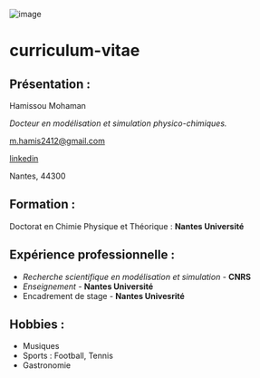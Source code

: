 ![image](https://github.com/Hamis10/image-/commit/5448c4933e1cfdb014a746d4192f0680ac11ac74)
# curriculum-vitae
## Présentation :
Hamissou Mohaman

 _Docteur en modélisation et simulation physico-chimiques._
 
 m.hamis2412@gmail.com
 
[linkedin](https://www.linkedin.com/in/hamissou-mohaman-48b750127/)

 Nantes, 44300
## Formation : 
Doctorat en Chimie Physique et Théorique : **Nantes Université**
## Expérience professionnelle :
- _Recherche scientifique en modélisation et simulation_ - **CNRS**
- _Enseignement_ - **Nantes Université**
- Encadrement de stage - **Nantes Univesrité**
## Hobbies :
- Musiques 
- Sports : Football, Tennis
- Gastronomie

